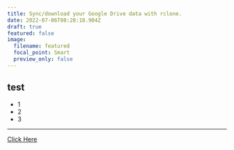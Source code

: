 ```yaml
---
title: Sync/download your Google Drive data with rclone.
date: 2022-07-06T08:28:18.904Z
draft: true
featured: false
image:
  filename: featured
  focal_point: Smart
  preview_only: false
---
```

## test
- 1
- 2
- 3
---
[Click Here](https://github.com/zlewe)